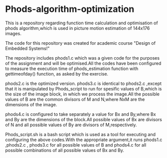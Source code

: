 # Phods-algorithm-optimization

This is a repository regarding function time calculation and optimisation of phods algorithm,which is used in picture motion estimation of 144x176 images.

The code for this repository was created for academic course "Design of Embedded Systems!"

The repository includes phods1.c which was a given code for the purposes of the assignment and will be optimised.All the codes have been configured to measure the execution time
of phods_estimation function with gettimeofday() function, as asked by the exercise.

phods2.c is the optimized version.
phods3.c is identical to phods2.c ,except that it is manipulated by Phods_script to run for spesific values of B,which is the size of
the image block, in which we process the image.All the possible values of B are the common divisors of M and N,where NxM are the dimensions of the image.

phods4.c is configured to take separately a value for Bx and By,where Bx and By are the dimensions of the block.All possible values of Bx are divisors of N and all possible values of By are divisors of M,respectively.

Phods_script.sh is a bash script which is used as a tool for executing and configuring the above codes.With the appropriate argument,it runs phods1.c ,phods2.c , phods3.c for all possible values of B and phods4.c for all possible combinations of all possible values of Bx and By.
